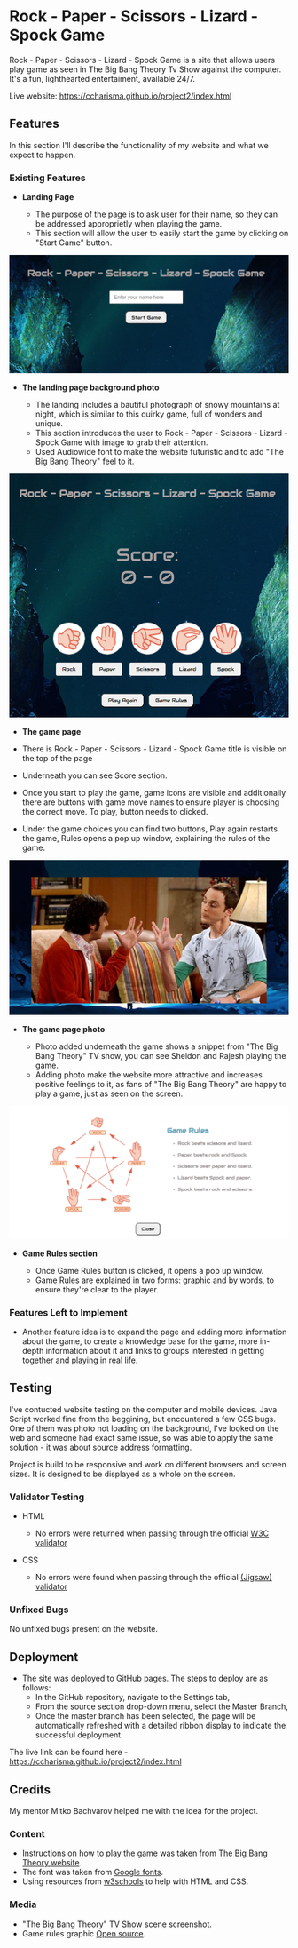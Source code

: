 # Rock - Paper - Scissors - Lizard - Spock Game

Rock - Paper - Scissors - Lizard - Spock Game is a site that allows users play game as seen in The Big Bang Theory Tv Show against the computer. It's a fun, lighthearted entertaiment, available 24/7.

Live website: https://ccharisma.github.io/project2/index.html

## Features 

In this section I'll describe the functionality of my website and what we expect to happen.

### Existing Features

- __Landing Page__

  - The purpose of the page is to ask user for their name, so they can be addressed approprietly when playing the game.
  - This section will allow the user to easily start the game by clicking on "Start Game" button.

![alt text](/images/screen1.png)

- __The landing page background photo__

  - The landing includes a bautiful photograph of snowy mouintains at night, which is similar to this quirky game, full of wonders and unique. 
  - This section introduces the user to Rock - Paper - Scissors - Lizard - Spock Game with image to grab their attention.
  - Used Audiowide font to make the website futuristic and to add "The Big Bang Theory" feel to it.

![alt text](/images/Screen2.png)

- __The game page__

- There is Rock - Paper - Scissors - Lizard - Spock Game title is visible on the top of the page
- Underneath you can see Score section.
- Once you start to play the game, game icons are visible and additionally there are buttons with game move names to ensure player is choosing the correct move. To play, button needs to clicked.
- Under the game choices you can find two buttons, Play again restarts the game, Rules opens a pop up window, explaining the rules of the game.

![alt text](/images/screen3.png)

- __The game page photo__

  - Photo added underneath the game shows a snippet from "The Big Bang Theory" TV show, you can see Sheldon and Rajesh playing the game. 
  - Adding photo make the website more attractive and increases positive feelings to it, as fans of "The Big Bang Theory" are happy to play a game, just as seen on the screen.

![alt text](/images/screen4.png)

- __Game Rules section__

  - Once Game Rules button is clicked, it opens a pop up window. 
  - Game Rules are explained in two forms: graphic and by words, to ensure they're clear to the player.

### Features Left to Implement

- Another feature idea is to expand the page and adding more information about the game, to create a knowledge base for the game, more in-depth information about it and links to groups interested in getting together and playing in real life.

## Testing 

I've contucted website testing on the computer and mobile devices. Java Script worked fine from the beggining, but encountered a few CSS bugs. One of them was photo not loading on the background, I've looked on the web and someone had exact same issue, so was able to apply the same solution - it was about source address formatting. 

Project is build to be responsive and work on different browsers and screen sizes. It is designed to be displayed as a whole on the screen.


### Validator Testing 

- HTML
  - No errors were returned when passing through the official [W3C validator](https://validator.w3.org/nu/?doc=https%3A%2F%2Fccharisma.github.io%2Fproject2%2Findex.html)

- CSS
  - No errors were found when passing through the official [(Jigsaw) validator](https://jigsaw.w3.org/css-validator/validator?uri=https%3A%2F%2Fccharisma.github.io%2Fproject2%2Findex.html&profile=css3svg&usermedium=all&warning=1&vextwarning=&lang=en)

### Unfixed Bugs

No unfixed bugs present on the website.

## Deployment

- The site was deployed to GitHub pages. The steps to deploy are as follows: 
  - In the GitHub repository, navigate to the Settings tab,
  - From the source section drop-down menu, select the Master Branch,
  - Once the master branch has been selected, the page will be automatically refreshed with a detailed ribbon display to indicate the successful deployment. 

The live link can be found here - https://ccharisma.github.io/project2/index.html


## Credits 

My mentor Mitko Bachvarov helped me with the idea for the project.

### Content 

- Instructions on how to play the game was taken from [The Big Bang Theory website](https://bigbangtheory.fandom.com/wiki/Rock,_Paper,_Scissors,_Lizard,_Spock).
- The font was taken from [Google fonts](https://fonts.google.com/).
- Using resources from [w3schools](https://www.w3schools.com/) to help with HTML and CSS.

### Media

- "The Big Bang Theory" TV Show scene screenshot.
- Game rules graphic [Open source](https://openclipart.org/detail/325665/rock-paper-scissors-lizard-spock).